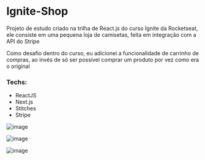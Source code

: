 # Ignite-Shop
Projeto de estudo criado na trilha de React.js do curso Ignite da Rocketseat, ele consiste em uma pequena loja de camisetas, feita em integração com a API do Stripe

Como desafio dentro do curso, eu adicionei a funcionalidade de carrinho de compras, ao invés de só ser possível comprar um produto por vez como era o original

### Techs:
<ul>
  <li>ReactJS</li>
  <li>Next.js</li>
  <li>Stitches</li>
  <li>Stripe</li>  
</ul>

![image](https://user-images.githubusercontent.com/92460628/190527984-094b023d-cc5d-48dd-9cef-5ce7441396aa.png)

![image](https://user-images.githubusercontent.com/92460628/190528009-3f1ad39d-56ac-48bc-bd66-551db7d9da37.png)

![image](https://user-images.githubusercontent.com/92460628/190528052-09e37617-ab57-4344-bf78-a1ffe34ee9ed.png)

